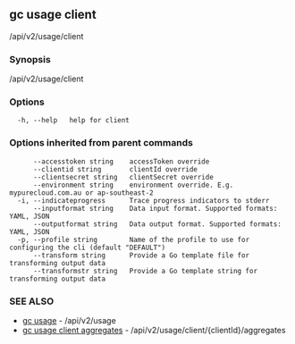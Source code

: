 ## gc usage client

/api/v2/usage/client

### Synopsis

/api/v2/usage/client

### Options

```
  -h, --help   help for client
```

### Options inherited from parent commands

```
      --accesstoken string    accessToken override
      --clientid string       clientId override
      --clientsecret string   clientSecret override
      --environment string    environment override. E.g. mypurecloud.com.au or ap-southeast-2
  -i, --indicateprogress      Trace progress indicators to stderr
      --inputformat string    Data input format. Supported formats: YAML, JSON
      --outputformat string   Data output format. Supported formats: YAML, JSON
  -p, --profile string        Name of the profile to use for configuring the cli (default "DEFAULT")
      --transform string      Provide a Go template file for transforming output data
      --transformstr string   Provide a Go template string for transforming output data
```

### SEE ALSO

* [gc usage](gc_usage.html)	 - /api/v2/usage
* [gc usage client aggregates](gc_usage_client_aggregates.html)	 - /api/v2/usage/client/{clientId}/aggregates


